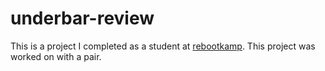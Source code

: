# underbar-review
This is a project I completed as a student at [rebootkamp](http://rbk.org/). This project was worked on with a pair.